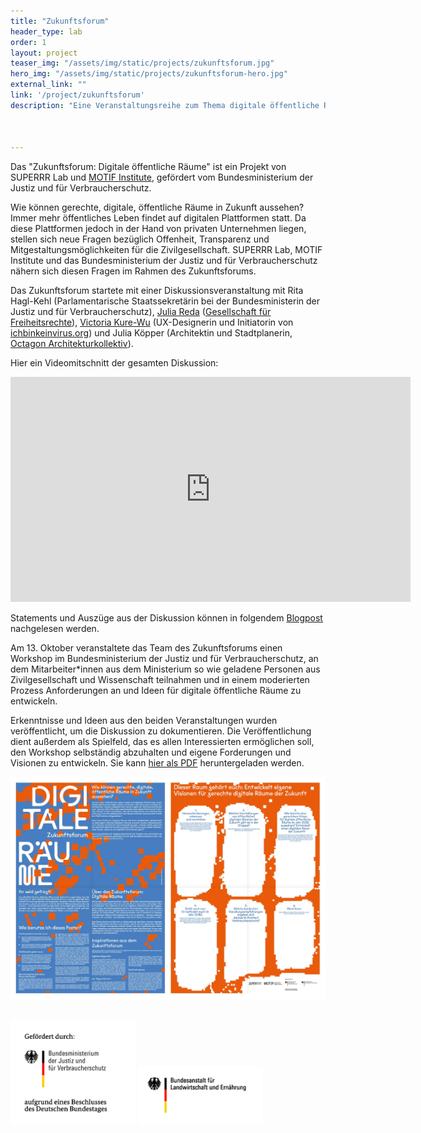 ```yaml
---
title: "Zukunftsforum"
header_type: lab
order: 1
layout: project
teaser_img: "/assets/img/static/projects/zukunftsforum.jpg"
hero_img: "/assets/img/static/projects/zukunftsforum-hero.jpg"
external_link: ""
link: '/project/zukunftsforum'
description: "Eine Veranstaltungsreihe zum Thema digitale öffentliche Räume der Zukunft. Ein Projekt mit MOTIF Institute, gefördert vom BMJV."



---
```


<p>Das "Zukunftsforum: Digitale öffentliche Räume" ist ein Projekt von SUPERRR Lab und <a href="https://motif-institute.com/">MOTIF Institute</a>, gefördert vom Bundesministerium der Justiz und für Verbraucherschutz.</p>


<p>Wie können gerechte, digitale, öffentliche Räume in Zukunft aussehen? Immer mehr öffentliches Leben findet auf digitalen Plattformen statt. Da diese Plattformen jedoch in der Hand von privaten Unternehmen liegen, stellen sich neue Fragen bezüglich Offenheit, Transparenz und Mitgestaltungsmöglichkeiten für die Zivilgesellschaft. SUPERRR Lab, MOTIF Institute und das Bundesministerium der Justiz und für Verbraucherschutz nähern sich diesen Fragen im Rahmen des Zukunftsforums. </p>

<p>Das Zukunftsforum startete mit einer Diskussionsveranstaltung mit Rita Hagl-Kehl</a> (Parlamentarische Staatssekretärin bei der Bundesministerin der Justiz und für Verbraucherschutz), <a href="https://juliareda.eu/en/">Julia Reda</a> (<a href="https://freiheitsrechte.org/">Gesellschaft für Freiheitsrechte</a>), <a href="https://kateboss5000.neocities.org/">Victoria Kure-Wu</a> (UX-Designerin und Initiatorin von <a href="https://www.ichbinkeinvirus.org/">ichbinkeinvirus.org</a>) und Julia Köpper (Architektin und Stadtplanerin, <a href="http://www.octagon-architekturkollektiv.net/kollektiv/">Octagon Architekturkollektiv</a>).</p>
<p>
Hier ein Videomitschnitt der gesamten Diskussion:</p>
  <iframe src="https://player.vimeo.com/video/611698300?h=c02a34a230" width="640" height="360" frameborder="0" allow="autoplay; fullscreen; picture-in-picture" allowfullscreen></iframe>
<p>Statements und Auszüge aus der Diskussion können in folgendem <a href="https://superrr.net/2021/09/26/zukunftsforum-recap.html">Blogpost</a> nachgelesen werden.</p>

<p>
Am 13. Oktober veranstaltete das Team des Zukunftsforums einen Workshop im Bundesministerium der Justiz und für Verbraucherschutz, an dem Mitarbeiter*innen aus dem Ministerium so wie geladene Personen aus Zivilgesellschaft und Wissenschaft teilnahmen und in einem moderierten Prozess Anforderungen an und Ideen für digitale öffentliche Räume zu entwickeln.</p>

<p>Erkenntnisse und Ideen aus den beiden Veranstaltungen wurden veröffentlicht, um die Diskussion zu dokumentieren. Die Veröffentlichung dient außerdem als Spielfeld, das es allen Interessierten ermöglichen soll, den Workshop selbständig abzuhalten und eigene Forderungen und Visionen zu entwickeln. Sie kann <a href="https://superrr.net/assets/downloads/Zukunftsforum_Digitale_Raeume-Infoposter.pdf">hier als PDF</a> heruntergeladen werden.</p>
<p>
<img class="img-responsive" src="/assets/img/static/projects/zukunftsforum-poster.jpg">
</p>
<br>

<img src="/assets/img/blog/BMJV-logo.jpg" alt="gefördert durch das BMJV" style="max-width: 200px;">
<img src="/assets/img/blog/BLE-logo.jpg" alt="BLE" style="max-width: 200px;">


